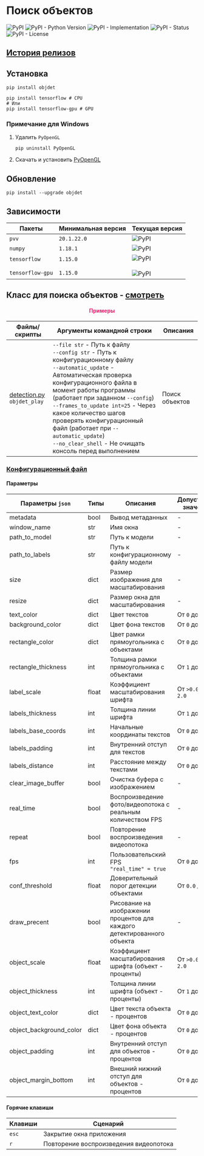 # Поиск объектов

![PyPI](https://img.shields.io/pypi/v/objdet)
![PyPI - Python Version](https://img.shields.io/pypi/pyversions/objdet)
![PyPI - Implementation](https://img.shields.io/pypi/implementation/objdet)
![PyPI - Status](https://img.shields.io/pypi/status/objdet)
![PyPI - License](https://img.shields.io/pypi/l/objdet)

## [История релизов](https://github.com/DmitryRyumin/pkgs/blob/master/objdet/NOTES.md)

## Установка

```shell script
pip install objdet

pip install tensorflow # CPU
# Или
pip install tensorflow-gpu # GPU
```

### Примечание для Windows

1. Удалить `PyOpenGL`

    ```shell script
    pip uninstall PyOpenGL
    ```

2. Скачать и установить [PyOpenGL](https://www.lfd.uci.edu/~gohlke/pythonlibs/#pyopengl)

## Обновление

```shell script
pip install --upgrade objdet
```

## Зависимости

| Пакеты | Минимальная версия | Текущая версия |
| ------ | ------------------ | -------------- |
`pvv` | `20.1.22.0` | ![PyPI](https://img.shields.io/pypi/v/pvv) |
`numpy` | `1.18.1` | ![PyPI](https://img.shields.io/pypi/v/numpy) | 
`tensorflow`<br><br>`tensorflow-gpu` | `1.15.0`<br><br>`1.15.0` | ![PyPI](https://img.shields.io/pypi/v/tensorflow)<br><br>![PyPI](https://img.shields.io/pypi/v/tensorflow-gpu) |

## Класс для поиска объектов - [смотреть](https://github.com/DmitryRyumin/pkgs/blob/master/objdet/objdet/detection.py)

<h4 align="center"><span style="color:#EC256F;">Примеры</span></h4>

| Файлы/скрипты | Аргументы командной строки | Описания |
| ------------- | -------------------------- | -------- |
| [detection.py](https://github.com/DmitryRyumin/pkgs/blob/master/objdet/objdet/samples/detection.py)<br>`objdet_play` | `--file str` - Путь к файлу<br>`--config str` - Путь к конфигурационному файлу<br>`--automatic_update` - Автоматическая проверка конфигурационного файла в момент работы программы (работает при заданном `--config`)<br>`--frames_to_update int=25` - Через какое количество шагов проверять конфигурационный файл (работает при `--automatic_update`)<br>`--no_clear_shell` - Не очищать консоль перед выполнением | Поиск объектов |

### [Конфигурационный файл](https://github.com/DmitryRyumin/pkgs/blob/master/objdet/objdet/configs/config.json)

#### Параметры

| Параметры `json` | Типы | Описания | Допустимые значения |
| ---------------- | ---  | -------- | ------------------- |
| metadata | bool | Вывод метаданных | - |
| window_name | str | Имя окна | - |
| path_to_model | str | Путь к модели | - |
| path_to_labels | str | Путь к конфигурационному файлу модели | - |
| size | dict | Размер изображения для масштабирования | - |
| resize | dict | Размер окна для масштабирования | - |
| text_color | dict | Цвет текстов | От `0` до `255` |
| background_color | dict | Цвет фона текстов | От `0` до `255` |
| rectangle_color | dict | Цвет рамки прямоугольника с объектами | От `0` до `255` |
| rectangle_thickness | int | Толщина рамки прямоугольника с объектами | От `1` до `10` |
| label_scale | float | Коэффициент масштабирования шрифта | От `>0.0` до `2.0` |
| labels_thickness | int | Толщина линии шрифта | От `1` до `4` |
| labels_base_coords | int | Начальные координаты текстов | От `0` до `100` |
| labels_padding | int | Внутренний отступ для текстов | От `0` до `30` |
| labels_distance | int | Расстояние между текстами | От `0` до `50` |
| clear_image_buffer | bool | Очистка буфера с изображением | - |
| real_time | bool | Воспроизведение фото/видеопотока с реальным количеством FPS | - |
| repeat | bool | Повторение воспроизведения видеопотока | - |
| fps | int | Пользовательский FPS<br>`"real_time" = true` | От `0` до `60` |
| conf_threshold | float | Доверительный порог детекции объектами | От `0.0` до `1.0` |
| draw_precent | bool | Рисование на изображении процентов для каждого детектированного объекта | - |
| object_scale | float | Коэффициент масштабирования шрифта (объект - проценты) | От `>0.0` до `2.0` |
| object_thickness | int | Толщина линии шрифта (объект - проценты) | От `1` до `4` |
| object_text_color | dict | Цвет текста объекта - процентов | От `0` до `255` |
| object_background_color | dict | Цвет фона объекта - процентов | От `0` до `255` |
| object_padding | int | Внутренний отступ для объектов - процентов | От `0` до `30` |
| object_margin_bottom | int | Внешний нижний отступ для объектов - процентов | От `0` до `30` |

#### Горячие клавиши

| Клавиши | Сценарий |
| ------- | -------  |
| `esc` | Закрытие окна приложения |
| `r` | Повторение воспроизведения видеопотока |
